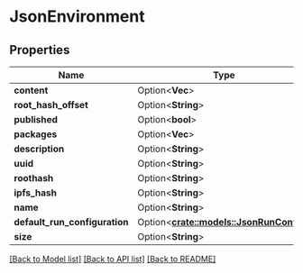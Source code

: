 # JsonEnvironment

## Properties

Name | Type | Description | Notes
------------ | ------------- | ------------- | -------------
**content** | Option<**Vec<String>**> |  | [optional]
**root_hash_offset** | Option<**String**> |  | [optional]
**published** | Option<**bool**> |  | [optional]
**packages** | Option<**Vec<String>**> |  | [optional]
**description** | Option<**String**> |  | [optional]
**uuid** | Option<**String**> |  | [optional]
**roothash** | Option<**String**> |  | [optional]
**ipfs_hash** | Option<**String**> |  | [optional]
**name** | Option<**String**> |  | [optional]
**default_run_configuration** | Option<[**crate::models::JsonRunConfig**](json_RunConfig.md)> |  | [optional]
**size** | Option<**String**> |  | [optional]

[[Back to Model list]](../README.md#documentation-for-models) [[Back to API list]](../README.md#documentation-for-api-endpoints) [[Back to README]](../README.md)


